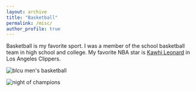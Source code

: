 ```yaml
---
layout: archive
title: "Basketball"
permalink: /misc/
author_profile: true
---
```


Basketball is my favorite sport. I was a member of the school basketball team in high school and college. My favorite NBA star is [Kawhi Leonard](https://en.wikipedia.org/wiki/Kawhi_Leonard) in Los Angeles Clippers. 

![blcu men's basketball](https://david-li0406.github.io/images/blcu.jpg)

![night of champions](https://david-li0406.github.io/images/champion.jpg)
